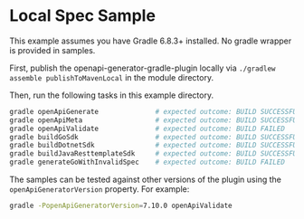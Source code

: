 # Local Spec Sample

This example assumes you have Gradle 6.8.3+ installed. No gradle wrapper is provided in samples.

First, publish the openapi-generator-gradle-plugin locally via `./gradlew assemble publishToMavenLocal` in the module directory.

Then, run the following tasks in this example directory.

```bash
gradle openApiGenerate              # expected outcome: BUILD SUCCESSFUL
gradle openApiMeta                  # expected outcome: BUILD SUCCESSFUL
gradle openApiValidate              # expected outcome: BUILD FAILED 
gradle buildGoSdk                   # expected outcome: BUILD SUCCESSFUL
gradle buildDotnetSdk               # expected outcome: BUILD SUCCESSFUL
gradle buildJavaResttemplateSdk     # expected outcome: BUILD SUCCESSFUL
gradle generateGoWithInvalidSpec    # expected outcome: BUILD FAILED 
```

The samples can be tested against other versions of the plugin using the `openApiGeneratorVersion` property. For example:

```bash
gradle -PopenApiGeneratorVersion=7.10.0 openApiValidate
```
